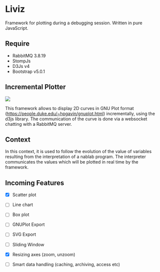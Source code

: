 # Liviz

Framework for plotting during a debugging session. Written in pure JavaScript.

## Require

* RabbitMQ 3.8.19
* StompJs
* D3Js v4
* Bootstrap v5.0.1


## Incremental Plotter

![](https://i.ibb.co/G2pbQbV/index.png)

This framework allows to display 2D curves in GNU Plot format (https://people.duke.edu/~hpgavin/gnuplot.html) incrementally, using the d3js library. The communication of the curve is done via a websocket chatting with a RabbitMQ server. 


## Context

 In this context, it is used to follow the evolution of the value of variables resulting from the interpretation of a nablab program. The interpreter communicates the values which will be plotted in real time by the framework. 

 ## Incoming Features

- [x] Scatter plot
- [ ] Line chart
- [ ] Box plot
- [ ] GNUPlot Export
- [ ] SVG Export
- [ ] Sliding Window
- [x] Resizing axes (zoom, unzoom)
- [ ] Smart data handling (caching, archiving, access etc)

